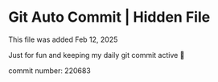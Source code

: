 # Git Auto Commit | Hidden File

This file was added Feb 12, 2025

Just for fun and keeping my daily git commit active 🤪

commit number: 220683
